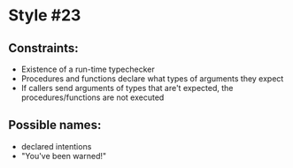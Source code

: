 # Style #23

## Constraints:

* Existence of a run-time typechecker
* Procedures and functions declare what types of arguments they expect
* If callers send arguments of types that are't expected, the procedures/functions are not executed

## Possible names:

* declared intentions
* "You've been warned!"